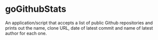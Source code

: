 # goGithubStats
An application/script that accepts a list of public Github repositories and prints out the name, clone URL, date of latest commit and name of latest author for each one.

